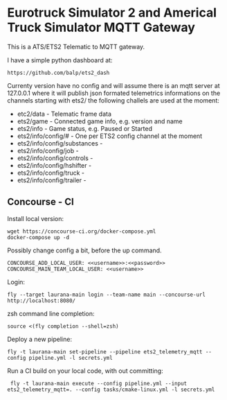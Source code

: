 Eurotruck Simulator 2 and Americal Truck Simulator MQTT Gateway
===============================================================

This is a ATS/ETS2 Telematic to MQTT gateway.

I have a simple python dashboard at: 

    https://github.com/balp/ets2_dash

Currenty version have no config and will assume there is an mqtt server at 127.0.0.1
where it will publish json formated telemetrics informations on the channels starting
with ets2/ the following challels are used at the moment:

* etc2/data                   - Telematic frame data
* ets2/game                   - Connected game info, e.g. version and name
* ets2/info                   - Game status, e.g. Paused or Started
* ets2/info/config/#          - One per ETS2 config channel at the moment
* ets2/info/config/substances -
* ets2/info/config/job        -
* ets2/info/config/controls   -
* ets2/info/config/hshifter   -
* ets2/info/config/truck      -
* ets2/info/config/trailer    -


Concourse - CI
--------------
Install local version:

    wget https://concourse-ci.org/docker-compose.yml
    docker-compose up -d

Possibly change config a bit, before the up command.

    CONCOURSE_ADD_LOCAL_USER: <<username>>:<<password>>
    CONCOURSE_MAIN_TEAM_LOCAL_USER: <<username>>


Login:

    fly --target laurana-main login --team-name main --concourse-url http://localhost:8080/


zsh command line completion:

    source <(fly completion --shell=zsh)

Deploy a new pipeline:

    fly -t laurana-main set-pipeline --pipeline ets2_telemetry_mqtt --config pipeline.yml -l secrets.yml


Run a CI build on your local code, with out committing:

     fly -t laurana-main execute --config pipeline.yml --input ets2_telemetry_mqtt=. --config tasks/cmake-linux.yml -l secrets.yml
